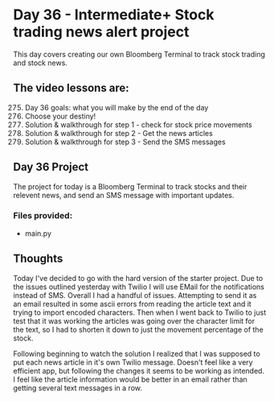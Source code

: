 # Day 36 - Intermediate+ Stock trading news alert project
This day covers creating our own Bloomberg Terminal to track stock trading and stock news. 

## The video lessons are:
275. Day 36 goals: what you will make by the end of the day
276. Choose your destiny!
277. Solution & walkthrough for step 1 - check for stock price movements
278. Solution & walkthrough for step 2 - Get the news articles
279. Solution & walkthrough for step 3 - Send the SMS messages

## Day 36 Project
The project for today is a Bloomberg Terminal to track stocks and their relevent news, and send an SMS message with important updates. 

### Files provided:
- main.py

## Thoughts
Today I've decided to go with the hard version of the starter project. Due to the issues outlined yesterday with Twilio I will use EMail for the notifications instead of SMS. Overall I had a handful of issues. Attempting to send it as an email resulted in some ascii errors from reading the article text and it trying to import encoded characters. Then when I went back to Twilio to just test that it was working the articles was going over the character limit for the text, so I had to shorten it down to just the movement percentage of the stock. 

Following beginning to watch the solution I realized that I was supposed to put each news article in it's own Twilio message. Doesn't feel like a very efficient app, but following the changes it seems to be working as intended. I feel like the article information would be better in an email rather than getting several text messages in a row. 
